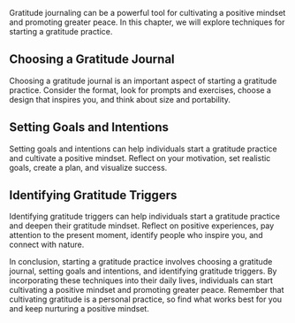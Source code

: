 
Gratitude journaling can be a powerful tool for cultivating a positive mindset and promoting greater peace. In this chapter, we will explore techniques for starting a gratitude practice.

Choosing a Gratitude Journal
----------------------------

Choosing a gratitude journal is an important aspect of starting a gratitude practice. Consider the format, look for prompts and exercises, choose a design that inspires you, and think about size and portability.

Setting Goals and Intentions
----------------------------

Setting goals and intentions can help individuals start a gratitude practice and cultivate a positive mindset. Reflect on your motivation, set realistic goals, create a plan, and visualize success.

Identifying Gratitude Triggers
------------------------------

Identifying gratitude triggers can help individuals start a gratitude practice and deepen their gratitude mindset. Reflect on positive experiences, pay attention to the present moment, identify people who inspire you, and connect with nature.

In conclusion, starting a gratitude practice involves choosing a gratitude journal, setting goals and intentions, and identifying gratitude triggers. By incorporating these techniques into their daily lives, individuals can start cultivating a positive mindset and promoting greater peace. Remember that cultivating gratitude is a personal practice, so find what works best for you and keep nurturing a positive mindset.
